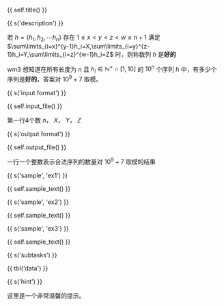 {{ self.title() }}

{{ s('description') }}

若 $h=\{h_1,h_2,\cdots h_n\}$ 存在 $1\le x<y<z<w\le n+1$ 满足 $\sum\limits_{i=x}^{y-1}h_i=X,\sum\limits_{i=y}^{z-1}h_i=Y,\sum\limits_{i=z}^{w-1}h_i=Z$ 时，则称数列 $h$ 是**好的**

wm3 想知道在所有长度为 $n$ 且 $h_i\in\mathbb{N}^{+}\cap[1,10]$ 的 $10^n$ 个序列 $h$ 中，有多少个序列是**好的**，答案对 $10^9+7$ 取模。

{{ s('input format') }}

{{ self.input_file() }}

第一行4个数 $n$， $X$， $Y$， $Z$

{{ s('output format') }}

{{ self.output_file() }}

一行一个整数表示合法序列的数量对 $10^9+7$ 取模的结果

{{ s('sample', 'ex1') }}

{{ self.sample_text() }}

{{ s('sample', 'ex2') }}

{{ self.sample_text() }}

{{ s('sample', 'ex3') }}

{{ self.sample_text() }}

{{ s('subtasks') }}

{{ tbl('data') }}

{{ s('hint') }}

这里是一个非常温馨的提示。